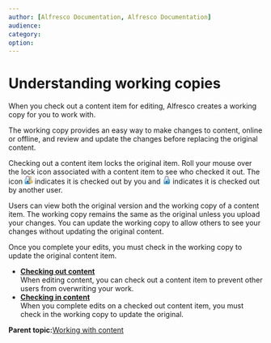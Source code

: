 ```yaml
---
author: [Alfresco Documentation, Alfresco Documentation]
audience: 
category: 
option: 
---
```


# Understanding working copies

When you check out a content item for editing, Alfresco creates a working copy for you to work with.

The working copy provides an easy way to make changes to content, online or offline, and review and update the changes before replacing the original content.

Checking out a content item locks the original item. Roll your mouse over the lock icon associated with a content item to see who checked it out. The icon ![Locked by You](../images/im-lockedbyuser.png) indicates it is checked out by you and ![Locked by Other](../images/im-lockedbyother.png) indicates it is checked out by another user.

Users can view both the original version and the working copy of a content item. The working copy remains the same as the original unless you upload your changes. You can update the working copy to allow others to see your changes without updating the original content.

Once you complete your edits, you must check in the working copy to update the original content item.

-   **[Checking out content](../tasks/tuh-content-checkout.md)**  
When editing content, you can check out a content item to prevent other users from overwriting your work.
-   **[Checking in content](../tasks/tuh-content-checkin.md)**  
When you complete edits on a checked out content item, you must check in the working copy to update the original.

**Parent topic:**[Working with content](../concepts/cuh-content.md)

